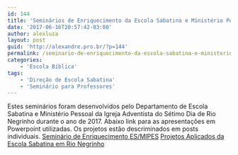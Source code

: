 ```yaml
---
id: 144
title: 'Seminários de Enriquecimento da Escola Sabatina e Ministério Pessoal'
date: '2017-06-16T20:57:42-03:00'
author: alexluza
layout: post
guid: 'http://alexandre.pro.br/?p=144'
permalink: /seminario-de-enriquecimento-da-escola-sabatina-e-ministerio-pessoal/
categories:
    - 'Escola Bíblica'
tags:
    - 'Direção de Escola Sabatina'
    - 'Seminário para Professores'
---
```


Estes seminários foram desenvolvidos pelo Departamento de Escola Sabatina e Ministério Pessoal da Igreja Adventista do Sétimo Dia de Rio Negrinho durante o ano de 2017. Abaixo link para as apresentações em Powerpoint utilizadas. Os projetos estão descriminados em posts individuais. [Seminário de Enriquecimento ES/MIPES](https://goo.gl/L9duaX) [Projetos Aplicados da Escola Sabatina em Rio Negrinho](https://goo.gl/BWt2jn)